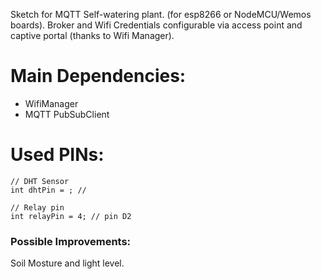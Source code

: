 Sketch for MQTT Self-watering plant. (for esp8266 or NodeMCU/Wemos boards).
Broker and Wifi Credentials configurable via access point and captive portal (thanks to Wifi Manager).

# Main Dependencies:
- WifiManager
- MQTT PubSubClient

# Used PINs:

    // DHT Sensor
    int dhtPin = ; //

    // Relay pin
    int relayPin = 4; // pin D2

### Possible Improvements:

Soil Mosture and light level.
